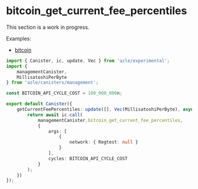 # bitcoin_get_current_fee_percentiles

This section is a work in progress.

Examples:

- [bitcoin](https://github.com/demergent-labs/azle/tree/main/examples/bitcoin)

```typescript
import { Canister, ic, update, Vec } from 'azle/experimental';
import {
    managementCanister,
    MillisatoshiPerByte
} from 'azle/canisters/management';

const BITCOIN_API_CYCLE_COST = 100_000_000n;

export default Canister({
    getCurrentFeePercentiles: update([], Vec(MillisatoshiPerByte), async () => {
        return await ic.call(
            managementCanister.bitcoin_get_current_fee_percentiles,
            {
                args: [
                    {
                        network: { Regtest: null }
                    }
                ],
                cycles: BITCOIN_API_CYCLE_COST
            }
        );
    })
});
```

